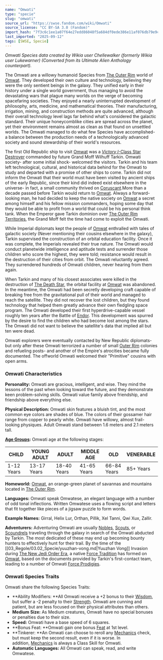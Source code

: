```yaml
---
name: "Omwati"
type: "specie"
slug: "omwati"
source_url: "https://swse.fandom.com/wiki/Omwati"
source_license: "CC BY-SA 3.0 (Fandom)"
import_hash: "7f3c6c1ee1a07f64e27edd86048f5a684df0ede386e11af076db79e9c1d5ec5d"
last_imported: "2025-09-12"
tags: [SWSE, Specie]
---
```

*Omwati Species data created by Wikia user Chellewalker (formerly Wikia user Lukewarner) (Converted from its Ultimate Alien Anthology counterpart).*

The Omwati are a willowy humanoid Species from [The Outer Rim](https://swse.fandom.com/wiki/The_Outer_Rim) world of [Omwat](https://swse.fandom.com/wiki/Omwat). They developed their own culture and technology, believing they were the only sentient beings in the galaxy. They unified early in their history under a single world government, thus managing to avoid the devastating wars that plague many worlds on the verge of becoming spacefaring societies. They enjoyed a nearly uninterrupted development of philosophy, arts, medicine, and mathematical theories. Their manufacturing, irrigation, mining, and construction methods are quite advanced, although their overall technology level lags far behind what's considered the galactic standard. Their unique honeycomblike cities are spread across the planet, yet their environment remains almost as clean as that found on unsettled worlds. The Omwati managed to do what few Species have accomplished- a balance between the production needs of a technologically advanced society and sound stewardship of their world's resources.

The first Old Republic ship to visit [Omwat](https://swse.fandom.com/wiki/Omwat) was a [*Victory I*-Class Star Destroyer](https://swse.fandom.com/wiki/Victory_I-Class_Star_Destroyer) commanded by future Grand Moff Wilhuff Tarkin. Omwati society- after some initial shock- welcomed the visitors. Tarkin and his team left technological, cultural, and historical data behind for the Omwati to study and departed with a promise of other ships to come. Tarkin did not inform the Omwati that their world must have been visited by ancient ships of the early Republic, since their kind did indeed exist elsewhere in the universe- in fact, a small community thrived on [Coruscant](https://swse.fandom.com/wiki/Coruscant).More than a decade passed before Tarkin would return to [Omwat](https://swse.fandom.com/wiki/Omwat). Always a forward-looking man, he had decided to keep the native society on [Omwat](https://swse.fandom.com/wiki/Omwat) a secret among himself and his fellow mission commanders, hoping some day that they would be able to profit from a world that could be his personal think tank. When the Emperor gave Tarkin dominion over [The Outer Rim Territories](https://swse.fandom.com/wiki/The_Outer_Rim_Territories), the Grand Moff felt the time had come to exploit the Omwati.

While Imperial diplomats kept the people of [Omwat](https://swse.fandom.com/wiki/Omwat) enthralled with tales of galactic society (Never mentioning their cousins elsewhere in the galaxy), Tarkin supervised the construction of an orbital education facility. Once it was complete, the Imperials revealed their true nature. The Omwati would conduct planetwide intelligence and aptitude tests and surrender those children who score the highest, they were told; resistance would result in the destruction of their cities from orbit. The Omwati reluctantly agreed. They surrendered hundreds of Omwati children, never hearing from them again.

When Tarkin and many of his closest associates were killed in the destruction of [The Death Star](https://swse.fandom.com/wiki/The_Death_Star), the orbital facility at [Omwat](https://swse.fandom.com/wiki/Omwat) was abandoned. In the meantime, the Omwati had been secretly developing craft capable of breaking free from the gravitational pull of their world and managed to reach the satellite. They did not recover the lost children, but they found technology that helped them greatly advance their own fledgling space program. The Omwati developed their first hyperdrive-capable vessel roughly ten years after the Battle of [Endor](https://swse.fandom.com/wiki/Endor). This development was spurred by the desire to find the children who had become lost among the stars. The Omwati did not want to believe the satellite's data that implied all but ten were dead. 

Omwati explorers were eventually contacted by New Republic diplomats- but only after these Omwati terrorized a number of small [Outer Rim](https://swse.fandom.com/wiki/Outer_Rim) colonies and refueling posts- and another of the Empire's atrocities became fully documented. The offworld Omwati welcomed their "Primitive" cousins with open arms.

### Omwati Characteristics
**Personality:** Omwati are gracious, intelligent, and wise. They mind the lessons of the past when looking toward the future, and they demonstrate keen problem-solving skills. Omwati value family above friendship, and friendship above everything else.

**Physical Description:** Omwati skin features a bluish tint, and the most common eye colors are shades of blue. The colors of their gossamer hair range from copper to pearly white. Omwati have willowy, almost frail-looking physiques. Adult Omwati stand between 1.6 meters and 2.1 meters tall.

**[Age Groups](https://swse.fandom.com/wiki/Age_Groups):** Omwati age at the following stages:

| CHILD | YOUNG ADULT | ADULT | MIDDLE AGE | OLD | VENERABLE |
| --- | --- | --- | --- | --- | --- |
| 1-12 Years | 13-17 Years | 18-40 Years | 41-65 Years | 66-84 Years | 85+ Years |

**Homeworld:** [Omwat](https://swse.fandom.com/wiki/Omwat), an orange-green planet of savannas and mountains located in [The Outer Rim](https://swse.fandom.com/wiki/The_Outer_Rim).

**Languages:** Omwati speak Omwatese, an elegant language with a number of odd tonal inflections. Written Omwatese uses a flowing script and letters that fit together like pieces of a jigsaw puzzle to form words.

**Example Names:** Girral, Helix Lur, Orthan, Pillik, Xel Tanni, Qwi Xux, Zallir.

**Adventurers:** Adventuring Omwati are usually [Nobles](https://swse.fandom.com/wiki/Nobles), [Scouts](https://swse.fandom.com/wiki/Scouts), or [Scoundrels](https://swse.fandom.com/wiki/Scoundrels) traveling through the galaxy in search of the Omwati abducted by Tarkin. The most dedicated of these may end up becoming bounty hunters to effectively hunt for their trail. By the time of the [[03_Regole/03.02_Specie/yuuzhan-vong.md|Yuuzhan Vong]] Invasion during [The New Jedi Order Era](https://swse.fandom.com/wiki/The_New_Jedi_Order_Era), a native [Force Tradition](https://swse.fandom.com/wiki/Force_Tradition) has formed on [Omwat](https://swse.fandom.com/wiki/Omwat), based on the documents provided by Tarkin's first-contact team, leading to a number of Omwati [Force Prodigies](https://swse.fandom.com/wiki/Force_Prodigies).

### Omwati Species Traits
Omwati share the following Species Traits:
- **Ability Modifiers: **All Omwati receive a +2 bonus to their [Wisdom](https://swse.fandom.com/wiki/Wisdom), but suffer a -2 penalty to their [Strength](https://swse.fandom.com/wiki/Strength). Omwati are cunning and patient, but are less focused on their physical attributes than others.
- **Medium** **Size:** As Medium creatures, Omwati have no special bonuses or penalties due to their size.
- **Speed:** Omwati have a base speed of 6 squares.
- **Bonus Feat: **Omwati gain one bonus [Feat](https://swse.fandom.com/wiki/Feats) at 1st level.
- **Tinkerer: **An Omwati can choose to reroll any [Mechanics](https://swse.fandom.com/wiki/Mechanics) check, but must keep the second result, even if it is worse. In addition, [Mechanics](https://swse.fandom.com/wiki/Mechanics) is always a Class Skill for Omwati.
- **Automatic Languages:** All Omwati can speak, read, and write Omwatese.